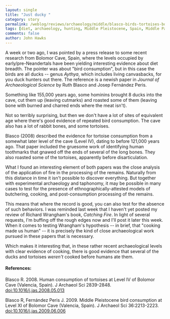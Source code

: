 ```yaml
---
layout: single 
title: "Just ducky " 
category: story
permalink: /weblog/reviews/archaeology/middle/blasco-birds-tortoises-bolomor-2009.html
tags: [diet, archaeology, hunting, Middle Pleistocene, Spain, Middle Paleolithic, Europe] 
comments: false 
author: John Hawks 
---
```





A week or two ago, I was pointed by a press release to some recent research from Bolomor Cave, Spain, where the levels occupied by early/pre-Neandertals have been yielding interesting evidence about diet breadth. The pointer was about "bird consumption", but in this case the birds are all ducks -- genus <i>Aythya</i>, which includes living canvasbacks, for you duck hunters out there. The reference is a newish paper in <i>Journal of Archaeological Science</i> by Ruth Blasco and Josep Fern&aacute;ndez Peris. 

Something like 155,000 years ago, some hominins brought 8 ducks into the cave, cut them up (leaving cutmarks) and roasted some of them (leaving bone with burned and charred ends where the meat isn't). 

Not so terribly surprising, but then we don't have a lot of sites of equivalent age where there's good evidence of repeated bird consumption. The cave also has a lot of rabbit bones, and some tortoises. 

Blasco (2008) described the evidence for tortoise consumption from a somewhat later level of the cave (Level IV), dating to before 121,000 years ago. That paper included the gruesome work of identifying human toothmarks that gnawed off the ends of several of the long bones. They also roasted some of the tortoises, apparently before disarticulation. 

What I found an interesting element of both papers was the close analysis of the application of fire in the processing of the remains. Naturally from this distance in time it isn't possible to discover everything. But together with experimental archaeology and taphonomy, it may be possible in many cases to test for the presence of ethnographically-attested models of butchering, cooking, and post-consumption processing of the remains. 

This means that where the record is good, you can also test for the absence of such behaviors. I was reminded last week that I haven't yet posted my review of Richard Wrangham's book, <i>Catching Fire</i>. In light of several requests, I'm buffing off the rough edges now and I'll post it later this week. When it comes to testing Wrangham's hypothesis -- in brief, that "cooking made us human" -- it is precisely the kind of close archaeological work pursued in these papers that is necessary. 

Which makes it interesting that, in these rather recent archaeological levels with clear evidence of cooking, there is good evidence that several of the ducks and tortoises <i>weren't</i> cooked before humans ate them. 



<h4>References:</h4>

<p class="cite">Blasco R. 2008. Human consumption of tortoises at Level IV of Bolomor Cave (Valencia, Spain). J Archaeol Sci 2839-2848. <a href="http://dx.doi.org/10.1016/j.jas.2008.05.013">doi:10.1016/j.jas.2008.05.013</a></p>

<p class="cite">Blasco R, Fern&aacute;ndez Peris J. 2009. Middle Pleistocene bird consumption at Level XI of Bolomor Cave (Valencia, Spain). J Archaeol Sci 36:2213-2223. <a href="http://dx.doi.org/10.1016/j.jas.2009.06.006">doi:10.1016/j.jas.2009.06.006</a></p>

